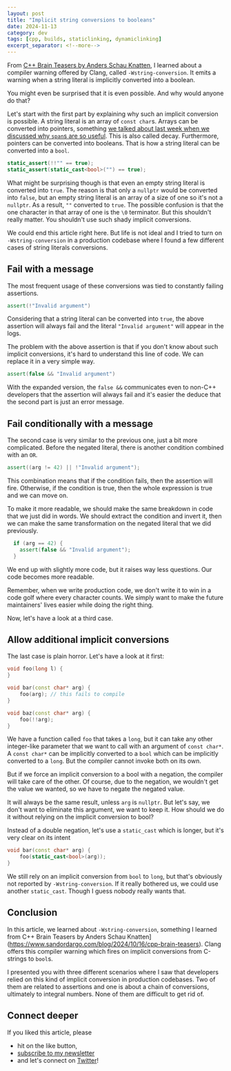```yaml
---
layout: post
title: "Implicit string conversions to booleans"
date: 2024-11-13
category: dev
tags: [cpp, builds, staticlinking, dynamiclinking]
excerpt_separator: <!--more-->
---
```

From [C++ Brain Teasers by Anders Schau Knatten](https://www.sandordargo.com/blog/2024/10/16/cpp-brain-teasers), I learned about a compiler warning offered by Clang, called `-Wstring-conversion`. It emits a warning when a string literal is implicitly converted into a boolean.

You might even be surprised that it is even possible. And why would anyone do that?

Let's start with the first part by explaining why such an implicit conversion is possible. A string literal is an array of `const char`s. Arrays can be converted into pointers, something [we talked about last week when we discussed why `span`s are so useful](https://www.sandordargo.com/blog/2024/11/06/std-span). This is also called decay. Furthermore, pointers can be converted into booleans. That is how a string literal can be converted into a `bool`.

```cpp
static_assert(!!"" == true);
static_assert(static_cast<bool>("") == true);
```

What might be surprising though is that even an empty string literal is converted into `true`. The reason is that only a `nullptr` would be converted into `false`, but an empty string literal is an array of a size of one so it's not a `nullptr`. As a result, `""` converted to `true`. The possible confusion is that the one character in that array of one is the `\0` terminator. But this shouldn't really matter. You shouldn't use such shady implicit conversions.

We could end this article right here. But life is not ideal and I tried to turn on `-Wstring-conversion` in a production codebase where I found a few different cases of string literals conversions.

## Fail with a message

The most frequent usage of these conversions was tied to constantly failing assertions.

```cpp
assert(!"Invalid argument")
```

Considering that a string literal can be converted into `true`, the above assertion will always fail and the literal `"Invalid argument"` will appear in the logs.

The problem with the above assertion is that if you don't know about such implicit conversions, it's hard to understand this line of code. We can replace it in a very simple way.

```cpp
assert(false && "Invalid argument")
```

With the expanded version, the `false &&` communicates even to non-C++ developers that the assertion will always fail and it's easier the deduce that the second part is just an error message.

## Fail conditionally with a message

The second case is very similar to the previous one, just a bit more complicated. Before the negated literal, there is another condition combined with an `OR`.

```cpp
assert((arg != 42) || !"Invalid argument");
```

This combination means that if the condition fails, then the assertion will fire. Otherwise, if the condition is true, then the whole expression is true and we can move on.

To make it more readable, we should make the same breakdown in code that we just did in words. We should extract the condition and invert it, then we can make the same transformation on the negated literal that we did previously.

```cpp
  if (arg == 42) {
    assert(false && "Invalid argument");
  }
```

We end up with slightly more code, but it raises way less questions. Our code becomes more readable.

Remember, when we write production code, we don't write it to win in a code golf where every character counts. We simply want to make the future maintainers' lives easier while doing the right thing.

Now, let's have a look at a third case.

## Allow additional implicit conversions

The last case is plain horror. Let's have a look at it first:

```cpp
void foo(long l) {
}

void bar(const char* arg) {
    foo(arg); // this fails to compile
}

void baz(const char* arg) {
    foo(!!arg);
}
```

We have a function called `foo` that takes a `long`, but it can take any other integer-like parameter that we want to call with an argument of `const char*`. A `const char*` can be implicitly converted to a `bool` which can be implicitly converted to a `long`. But the compiler cannot invoke both on its own.

But if we force an implicit conversion to a bool with a negation, the compiler will take care of the other. Of course, due to the negation, we wouldn't get the value we wanted, so we have to negate the negated value.

It will always be the same result, unless `arg` is `nullptr`. But let's say, we don't want to eliminate this argument, we want to keep it. How should we do it without relying on the implicit conversion to bool?

Instead of a double negation, let's use a `static_cast` which is longer, but it's very clear on its intent

```cpp
void bar(const char* arg) {
    foo(static_cast<bool>(arg));
}
```

We still rely on an implicit conversion from `bool` to `long`, but that's obviously not reported by `-Wstring-conversion`. If it really bothered us, we could use another `static_cast`. Though I guess nobody really wants that.

## Conclusion

In this article, we learned about `-Wstring-conversion`, something I learned from C++ Brain Teasers by Anders Schau Knatten](https://www.sandordargo.com/blog/2024/10/16/cpp-brain-teasers). Clang offers this compiler warning which fires on implicit conversions from C-strings to `bool`s.

I presented you with three different scenarios where I saw that developers relied on this kind of implicit conversion in production codebases. Two of them are related to assertions and one is about a chain of conversions, ultimately to integral numbers. None of them are difficult to get rid of.

## Connect deeper

If you liked this article, please 
- hit on the like button,  
- [subscribe to my newsletter](http://eepurl.com/gvcv1j) 
- and let's connect on [Twitter](https://twitter.com/SandorDargo)!
